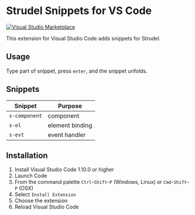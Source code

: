 # Strudel Snippets for VS Code

[![Visual Studio Marketplace](https://img.shields.io/vscode-marketplace/d/mateuszluczak.Strudel.svg)](https://marketplace.visualstudio.com/items?itemName=mateuszluczak.Strudel)

This extension for Visual Studio Code adds snippets for Strudel.

## Usage 

Type part of snippet, press `enter`, and the snippet unfolds.

## Snippets

| Snippet                      | Purpose                    |
|------------------------------|----------------------------|
| `s-component`                | component                  |
| `s-el`                       | element binding            |
| `s-evt`                      | event handler              | 

## Installation

1. Install Visual Studio Code 1.10.0 or higher
1. Launch Code
1. From the command palette `Ctrl`-`Shift`-`P` (Windows, Linux) or `Cmd`-`Shift`-`P` (OSX)
1. Select `Install Extension`
1. Choose the extension
1. Reload Visual Studio Code
